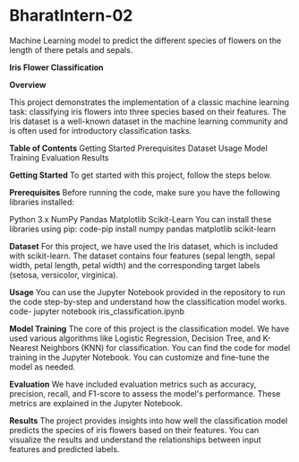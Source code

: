 # BharatIntern-02
Machine Learning model to predict the different species of flowers on the length of there petals and sepals.  

**Iris Flower Classification** 

**Overview**
 
This project demonstrates the implementation of a classic machine learning task: classifying iris flowers into three species based on their features. The Iris dataset is a well-known dataset in the machine learning community and is often used for introductory classification tasks.

**Table of Contents**
Getting Started
Prerequisites
Dataset
Usage
Model Training
Evaluation
Results

**Getting Started**
To get started with this project, follow the steps below.

**Prerequisites**
Before running the code, make sure you have the following libraries installed:

Python 3.x
NumPy
Pandas
Matplotlib
Scikit-Learn
You can install these libraries using pip:
                code-pip install numpy pandas matplotlib scikit-learn
                
**Dataset**
For this project, we have used the Iris dataset, which is included with scikit-learn. The dataset contains four features (sepal length, sepal width, petal length, petal width) and the corresponding target labels (setosa, versicolor, virginica).

**Usage**
You can use the Jupyter Notebook provided in the repository to run the code step-by-step and understand how the classification model works.
                code- jupyter notebook iris_classification.ipynb
                
**Model Training**
The core of this project is the classification model. We have used various algorithms like Logistic Regression, Decision Tree, and K-Nearest Neighbors (KNN) for classification. You can find the code for model training in the Jupyter Notebook. You can customize and fine-tune the model as needed.

**Evaluation**
We have included evaluation metrics such as accuracy, precision, recall, and F1-score to assess the model's performance. These metrics are explained in the Jupyter Notebook.

**Results**
The project provides insights into how well the classification model predicts the species of iris flowers based on their features. You can visualize the results and understand the relationships between input features and predicted labels.
